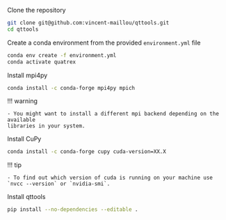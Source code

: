 Clone the repository
```bash
git clone git@github.com:vincent-maillou/qttools.git
cd qttools
```

Create a conda environment from the provided `environment.yml` file
```bash
conda env create -f environment.yml
conda activate quatrex
```

Install mpi4py
```bash
conda install -c conda-forge mpi4py mpich
```
!!! warning

    - You might want to install a different mpi backend depending on the available 
    libraries in your system.

Install CuPy
```bash
conda install -c conda-forge cupy cuda-version=XX.X
```
!!! tip

    - To find out which version of cuda is running on your machine use
    `nvcc --version` or `nvidia-smi`.



Install qttools
```bash
pip install --no-dependencies --editable .
```


